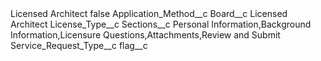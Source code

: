 <?xml version="1.0" encoding="UTF-8"?>
<CustomMetadata xmlns="http://soap.sforce.com/2006/04/metadata" xmlns:xsi="http://www.w3.org/2001/XMLSchema-instance" xmlns:xsd="http://www.w3.org/2001/XMLSchema">
    <label>Licensed Architect</label>
    <protected>false</protected>
    <values>
        <field>Application_Method__c</field>
        <value xsi:nil="true"/>
    </values>
    <values>
        <field>Board__c</field>
        <value xsi:type="xsd:string">Licensed Architect</value>
    </values>
    <values>
        <field>License_Type__c</field>
        <value xsi:nil="true"/>
    </values>
    <values>
        <field>Sections__c</field>
        <value xsi:type="xsd:string">Personal Information,Background Information,Licensure Questions,Attachments,Review and Submit</value>
    </values>
    <values>
        <field>Service_Request_Type__c</field>
        <value xsi:nil="true"/>
    </values>
    <values>
        <field>flag__c</field>
        <value xsi:nil="true"/>
    </values>
</CustomMetadata>
